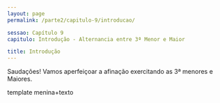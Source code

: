 ```yaml
---
layout: page
permalink: /parte2/capitulo-9/introducao/

sessao: Capítulo 9
capitulo: Introdução - Alternancia entre 3ª Menor e Maior

title: Introdução
---
```


Saudações! Vamos aperfeiçoar a afinação exercitando as 3ª menores e Maiores.

template menina+texto
